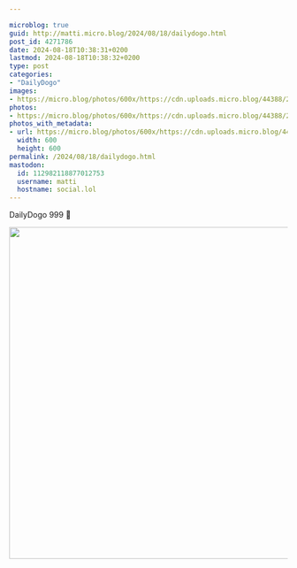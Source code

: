 ```yaml
---

microblog: true
guid: http://matti.micro.blog/2024/08/18/dailydogo.html
post_id: 4271786
date: 2024-08-18T10:38:31+0200
lastmod: 2024-08-18T10:38:32+0200
type: post
categories:
- "DailyDogo"
images:
- https://micro.blog/photos/600x/https://cdn.uploads.micro.blog/44388/2024/9892b00e5cba45eebf4b47704bf366cc.jpg
photos:
- https://micro.blog/photos/600x/https://cdn.uploads.micro.blog/44388/2024/9892b00e5cba45eebf4b47704bf366cc.jpg
photos_with_metadata:
- url: https://micro.blog/photos/600x/https://cdn.uploads.micro.blog/44388/2024/9892b00e5cba45eebf4b47704bf366cc.jpg
  width: 600
  height: 600
permalink: /2024/08/18/dailydogo.html
mastodon:
  id: 112982118877012753
  username: matti
  hostname: social.lol
---
```

DailyDogo 999 🐶

<img src="/media/uploads/2024/9892b00e5cba45eebf4b47704bf366cc.jpg" width="600" height="600" alt="" />
